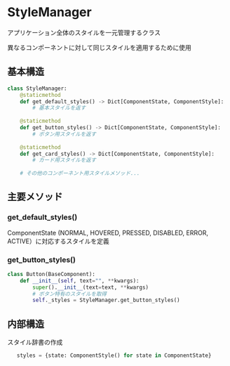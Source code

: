 # StyleManager

アプリケーション全体のスタイルを一元管理するクラス

異なるコンポーネントに対して同じスタイルを適用するために使用

## 基本構造

```python
class StyleManager:
    @staticmethod
    def get_default_styles() -> Dict[ComponentState, ComponentStyle]:
        # 基本スタイルを返す
        
    @staticmethod
    def get_button_styles() -> Dict[ComponentState, ComponentStyle]:
        # ボタン用スタイルを返す
        
    @staticmethod
    def get_card_styles() -> Dict[ComponentState, ComponentStyle]:
        # カード用スタイルを返す
        
    # その他のコンポーネント用スタイルメソッド...
```

## 主要メソッド

### get_default_styles()

ComponentState (NORMAL, HOVERED, PRESSED, DISABLED, ERROR, ACTIVE）に対応するスタイルを定義

### get_button_styles()

```python
class Button(BaseComponent):
    def __init__(self, text="", **kwargs):
        super().__init__(text=text, **kwargs)
        # ボタン特有のスタイルを取得
        self._styles = StyleManager.get_button_styles()
```

## 内部構造

スタイル辞書の作成

```py
   styles = {state: ComponentStyle() for state in ComponentState}
```